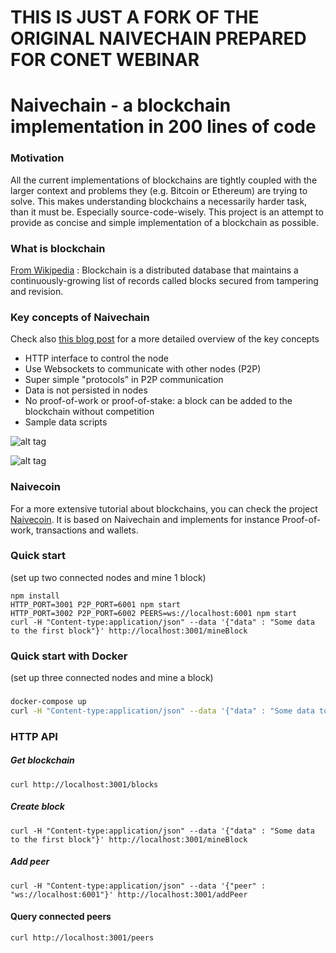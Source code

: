 # THIS IS JUST A FORK OF THE ORIGINAL NAIVECHAIN PREPARED FOR CONET WEBINAR

# Naivechain - a blockchain implementation in 200 lines of code

### Motivation

All the current implementations of blockchains are tightly coupled with the larger context and problems they (e.g. Bitcoin or Ethereum) are trying to solve. This makes understanding blockchains a necessarily harder task, than it must be. Especially source-code-wisely. This project is an attempt to provide as concise and simple implementation of a blockchain as possible.

### What is blockchain

[From Wikipedia](<https://en.wikipedia.org/wiki/Blockchain_(database)>) : Blockchain is a distributed database that maintains a continuously-growing list of records called blocks secured from tampering and revision.

### Key concepts of Naivechain

Check also [this blog post](https://medium.com/@lhartikk/a-blockchain-in-200-lines-of-code-963cc1cc0e54#.dttbm9afr5) for a more detailed overview of the key concepts

- HTTP interface to control the node
- Use Websockets to communicate with other nodes (P2P)
- Super simple "protocols" in P2P communication
- Data is not persisted in nodes
- No proof-of-work or proof-of-stake: a block can be added to the blockchain without competition
- Sample data scripts

![alt tag](naivechain_blockchain.png)

![alt tag](naivechain_components.png)

### Naivecoin

For a more extensive tutorial about blockchains, you can check the project [Naivecoin](https://lhartikk.github.io/). It is based on Naivechain and implements for instance Proof-of-work, transactions and wallets.

### Quick start

(set up two connected nodes and mine 1 block)

```
npm install
HTTP_PORT=3001 P2P_PORT=6001 npm start
HTTP_PORT=3002 P2P_PORT=6002 PEERS=ws://localhost:6001 npm start
curl -H "Content-type:application/json" --data '{"data" : "Some data to the first block"}' http://localhost:3001/mineBlock
```

### Quick start with Docker

(set up three connected nodes and mine a block)

###

```sh
docker-compose up
curl -H "Content-type:application/json" --data '{"data" : "Some data to the first block"}' http://localhost:3001/mineBlock
```

### HTTP API

##### Get blockchain

```
curl http://localhost:3001/blocks
```

##### Create block

```
curl -H "Content-type:application/json" --data '{"data" : "Some data to the first block"}' http://localhost:3001/mineBlock
```

##### Add peer

```
curl -H "Content-type:application/json" --data '{"peer" : "ws://localhost:6001"}' http://localhost:3001/addPeer
```

#### Query connected peers

```
curl http://localhost:3001/peers
```
